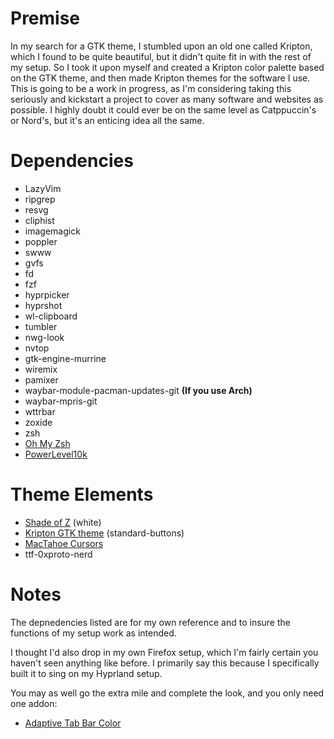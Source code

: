 # Premise
In my search for a GTK theme, I stumbled upon an old one called Kripton, which I found to be quite beautiful, but it didn't quite fit in with the rest of my setup. So I took it upon myself and created a Kripton color palette based on the GTK theme, and then made Kripton themes for the software I use. This is going to be a work in progress, as I'm considering taking this seriously and kickstart a project to cover as many software and websites as possible. I highly doubt it could ever be on the same level as Catppuccin's or Nord's, but it's an enticing idea all the same.

# Dependencies
- LazyVim
- ripgrep
- resvg
- cliphist
- imagemagick
- poppler
- swww
- gvfs
- fd
- fzf
- hyprpicker
- hyprshot
- wl-clipboard
- tumbler
- nwg-look
- nvtop
- gtk-engine-murrine
- wiremix
- pamixer
- waybar-module-pacman-updates-git __(If you use Arch)__
- waybar-mpris-git
- wttrbar
- zoxide
- zsh
- [Oh My Zsh](https://ohmyz.sh/)
- [PowerLevel10k](https://github.com/romkatv/powerlevel10k)

# Theme Elements
- [Shade of Z](https://www.gnome-look.org/p/1516492) (white)
- [Kripton GTK theme](https://www.gnome-look.org/s/Gnome/p/1365372/) (standard-buttons)
- [MacTahoe Cursors](https://www.gnome-look.org/p/2305688)
- ttf-0xproto-nerd

# Notes
The depnedencies listed are for my own reference and to insure the functions of my setup work as intended.

I thought I'd also drop in my own Firefox setup, which I'm fairly certain you haven't seen anything like before. I primarily say this because I specifically built it to sing on my Hyprland setup.

You may as well go the extra mile and complete the look, and you only need one addon:

- [Adaptive Tab Bar Color](https://addons.mozilla.org/en-US/firefox/addon/adaptive-tab-bar-colour/)
